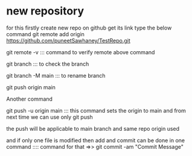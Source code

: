 # new repository

<!-- here we created this repo using git init command on our local system-->

<!-- Pushing local repository from machine to github online -->
for this firstly create new repo on github get its link type the below command
git remote add origin https://github.com/puneetSawhaney/TestRepo.git


git remote -v  ::: command to verify remote above command 

git branch     :::  to check the branch


git branch -M main    :::   to rename branch

git push origin main

Another command

git push -u origin main ::: this command sets the origin to main and from next time we can use only git push

the push will be applicable to main branch and same repo origin used

and if only one file is modified 
then add and commit can be done in one command :::: command for that =>> git commit -am "Commit Message"